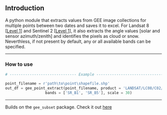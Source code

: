 ## Introduction
A python module that extracts values from GEE image collections for multiple points between two dates and saves it to excel. For Landsat 8 [[Level 1](LANDSAT/LC08/C02/T1_TOA)] and Sentinel 2 [[Level 1](COPERNICUS/S2_HARMONIZED)], it also extracts the angle values [solar and sensor azimuth/zenith] and identifies the pixels as cloud or snow. Neverthless, if not present by default, any or all available bands can be specified. 

---

### How to use

```python
# ------------------------------ Example ------------------------------------ #

point_filename = r'path\to\point\shapefile.shp'
out_df = gee_point_extract(point_filename, product = 'LANDSAT/LC08/C02/T1_L2', start_date = '2022-12-01', end_date = '2022-12-31', id_col = 'ID', 
                  bands = ['SR_B1', 'SR_B5'], scale = 30)  
```
---
Builds on the `gee_subset` package. Check it out [here](https://github.com/bluegreen-labs/gee_subset)
